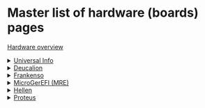 # Master list of hardware (boards) pages
  
[Hardware overview](Hardware)  

<details><summary><u>Universal Info</u></summary>

* [Microcontroller selection](selecting-open-source-ecu-microcontroller)
* [Hardware development guidelines](Dev-Hardware-Guidelines)

</details>

<details><summary><u>Deucalion</u></summary>

* [Deucalion UART](Deucalion-uart)

</details>

<details><summary><u>Frankenso</u></summary>

* [Frankenso main page](Hardware-Frankenso)

</details>

<details><summary><u>MicroGerEFI (MRE)</u></summary>

* [MRE Manual](microGerEFI-Manual)
* [MRE main page](Hardware-microGerEFI)
* [MRE wiring](Hardware-microGerEFI-wiring)
* [MRE Kit instructions](Hardware-microGerEFI-kit-instructions)
* [MRE Hardware checks](Hardware-microGerEFI-hardware-checks)
* [MRE DIY TLDR](microGerEFI-DIY-TLDR)
* [MRE Connectors](Hardware-microGerEFI-connectors)

</details>

<details><summary><u>Hellen</u></summary>

* [Hellen main page](Hellen-One-Platform)

</details>

</details>

<details><summary><u>Proteus</u></summary>

* [Proteus Main Page](Proteus)
* [Proteus v0.2 wiring](Hardware-Proteus-Wiring-v02)
* [Proteus v0.3 wiring](Hardware-Proteus-Wiring-v03)

</details>
